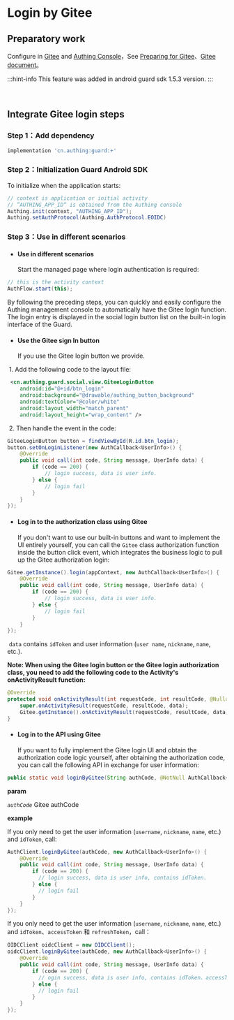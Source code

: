 # Login by Gitee

<LastUpdated/>

## Preparatory work

Configure in [Gitee](https://gitee.com/oauth/applications) and [Authing Console](https://authing.cn/)，See [Preparing for  Gitee](../../../guides/connections/social/gitee-mobile/README.md)、[Gitee document](https://gitee.com/api/v5/oauth_doc#/list-item-2)。

:::hint-info
This feature was added in android guard sdk 1.5.3 version.
:::

<br>

## Integrate Gitee login steps

### Step 1：Add dependency

```groovy
implementation 'cn.authing:guard:+'
```

### Step 2：Initialization Guard Android SDK

To initialize when the application starts:

```java
// context is application or initial activity
// ”AUTHING_APP_ID“ is obtained from the Authing console
Authing.init(context, "AUTHING_APP_ID");
Authing.setAuthProtocol(Authing.AuthProtocol.EOIDC)
```

### Step 3：Use in different scenarios

- #### Use in different scenarios

  Start the managed page where login authentication is required:

```java
// this is the activity context
AuthFlow.start(this);
```

By following the preceding steps, you can quickly and easily configure the Authing management console to automatically have the Gitee login function. The login entry is displayed in the social login button list on the built-in login interface of the Guard.

- #### Use the Gitee sign In button

  If you use the Gitee login button we provide.

​		1. Add the following code to the layout file:

```xml
 <cn.authing.guard.social.view.GiteeLoginButton
    android:id="@+id/btn_login"
    android:background="@drawable/authing_button_background"
    android:textColor="@color/white"
    android:layout_width="match_parent"
    android:layout_height="wrap_content" />
```

​		2. Then handle the event in the code:

```java
GiteeLoginButton button = findViewById(R.id.btn_login);
button.setOnLoginListener(new AuthCallback<UserInfo>() {
    @Override
    public void call(int code, String message, UserInfo data) {
      	if (code == 200) {
        	// login success, data is user info.
       	} else {
        	// login fail
      	}
    }
});
```

- #### Log in to the authorization class using Gitee

  If you don't want to use our built-in buttons and want to implement the UI entirely yourself, you can call the `Gitee` class authorization function inside the button click event, which integrates the business logic to pull up the Gitee authorization login:

```java
Gitee.getInstance().login(appContext, new AuthCallback<UserInfo>() {
    @Override
    public void call(int code, String message, UserInfo data) {
        if (code == 200) {
        	// login success, data is user info.
       	} else {
        	// login fail
      	}
    }
});
```

​	`data` contains `idToken` and user information (`user name`, `nickname`, `name`, etc.).

**Note: When using the Gitee login button or the Gitee login authorization class, you need to add the following code to the Activity's onActivityResult function:**

```java
@Override
protected void onActivityResult(int requestCode, int resultCode, @Nullable Intent data) {
    super.onActivityResult(requestCode, resultCode, data);
    Gitee.getInstance().onActivityResult(requestCode, resultCode, data);
}
```

- #### Log in to the API using Gitee

  If you want to fully implement the Gitee login UI and obtain the authorization code logic yourself, after obtaining the authorization code, you can call the following API in exchange for user information:

```java
public static void loginByGitee(String authCode, @NotNull AuthCallback<UserInfo> callback)
```

**param**

*`authCode`* Gitee authCode

**example**

If you only need to get the user information (`username`, `nickname`, `name`, etc.) and `idToken`, call:

```java
AuthClient.loginByGitee(authCode, new AuthCallback<UserInfo>() {
    @Override
    public void call(int code, String message, UserInfo data) {
        if (code == 200) {
          // login success, data is user info, contains idToken.
        } else {
          // login fail
        }
    }
});
```

If you only need to get the user information (`username`, `nickname`, `name`, etc.) and `idToken`、`accessToken` 和 `refreshToken`，call：

```java
OIDCClient oidcClient = new OIDCClient();
oidcClient.loginByGitee(authCode, new AuthCallback<UserInfo>() {
    @Override
    public void call(int code, String message, UserInfo data) {
        if (code == 200) {
          // ogin success, data is user info, contains idToken、accessToken and refreshToken.
        } else {
          // login fail
        }
    }
});
```

